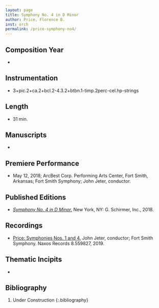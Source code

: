 ```yaml
---
layout: page
title: Symphony No. 4 in D Minor
author: Price, Florence B.
inst: orch
permalink: /price-symphony-no4/
---
```


## Composition Year
- 

## Instrumentation
- 3+pic.2+ca.2+bcl.2-4.3.2+btbn.1-timp.2perc-cel.hp-strings

## Length
- 31 min.

## Manuscripts
- 

## Premiere Performance
- May 12, 2018; ArcBest Corp. Performing Arts Center, Fort Smith, Arkansas; Fort Smith Symphony; John Jeter, conductor.

## Published Editions
- <a href="https://www.wisemusicclassical.com/work/59057/Symphony-No-4-in-D-minor/" target="_blank">*Symphony No. 4 in D Minor.*</a> New York, NY: G. Schirmer, Inc., 2018.

## Recordings
- <a href="https://www.naxos.com/CatalogueDetail/?id=8.559827" target="_blank">Price: Symphonies Nos. 1 and 4.</a> John Jeter, conductor; Fort Smith Symphony. Naxos Records 8.559827, 2019.

## Thematic Incipits
- 

## Bibliography
1. Under Construction
{:.bibliography}
